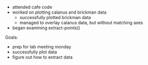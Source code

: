 * attended cafe code
* worked on plotting calanus and brickman data 
	* successfully plotted brickman data 
	* managed to overlay calanus data, but without matching axes
* began examining extract-points()

Goals:
* prep for lab meeting monday
* successfully plot data 
* figure out how to extract data 
